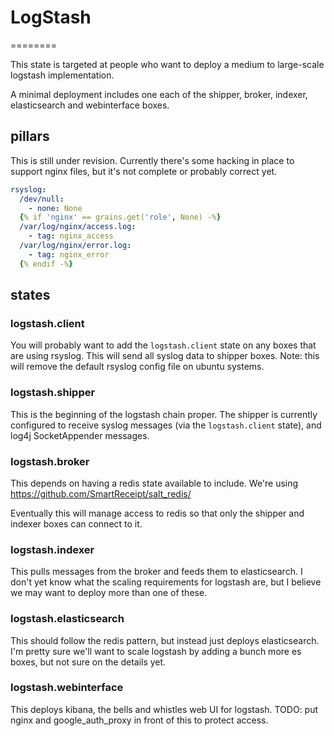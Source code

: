 # LogStash
========

This state is targeted at people who want to deploy a medium to large-scale
logstash implementation.

A minimal deployment includes one each of the shipper, broker, indexer,
elasticsearch and webinterface boxes.

## pillars

This is still under revision. Currently there's some hacking in place
to support nginx files, but it's not complete or probably correct yet.

```yaml
rsyslog:
  /dev/null:
    - none: None
  {% if 'nginx' == grains.get('role', None) -%}
  /var/log/nginx/access.log:
    - tag: nginx_access
  /var/log/nginx/error.log:
    - tag: nginx_error
  {% endif -%}
```

## states

### logstash.client

You will probably want to add the `logstash.client` state on any boxes that
are using rsyslog. This will send all syslog data to shipper boxes.
Note: this will remove the default rsyslog config file on ubuntu systems.

### logstash.shipper

This is the beginning of the logstash chain proper.
The shipper is currently configured to receive syslog messages (via the
`logstash.client` state), and log4j SocketAppender messages.

### logstash.broker

This depends on having a redis state available to include. We're using
https://github.com/SmartReceipt/salt_redis/

Eventually this will manage access to redis so that only the shipper and
indexer boxes can connect to it.

### logstash.indexer

This pulls messages from the broker and feeds them to elasticsearch.
I don't yet know what the scaling requirements for logstash are, but
I believe we may want to deploy more than one of these.

### logstash.elasticsearch

This should follow the redis pattern, but instead just deploys elasticsearch.
I'm pretty sure we'll want to scale logstash by adding a bunch more es boxes,
but not sure on the details yet.

### logstash.webinterface

This deploys kibana, the bells and whistles web UI for logstash.
TODO: put nginx and google_auth_proxy in front of this to protect access.
